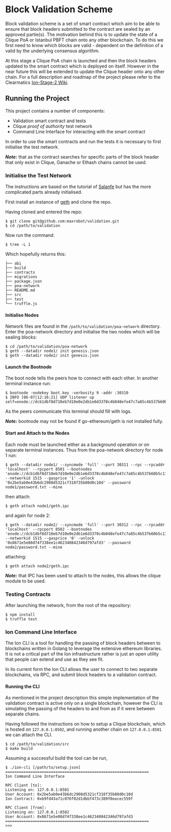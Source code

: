 # Block Validation Scheme
Block validation scheme is a set of smart contract which aim to be able to ensure that block headers submitted to the contract are sealed by an approved partie(s). The motivation behind this is to update the state of a Clique PoA or Istanbul PBFT chain onto any other blockchain. To do this we first need to know which blocks are valid - dependent on the definition of a valid by the underlying consensus algorithm.

At this stage a Clique PoA chain is launched and then the block headers updated to the smart contract which is deployed on itself. However in the near future this will be extended to update the Clique header onto any other chain. For a full description and roadmap of the project please refer to the Clearmatics [Ion-Stage-2 Wiki](https://github.com/clearmatics/ion/wiki/Ion-Stage-2---Proposal#validation).

## Running the Project
This project contains a number of components:
  * Validation smart contract and tests
  * Clique _proof of authority_ test network
  * Command Line Interface for interacting with the smart contract

In order to use the smart contracts and run the tests it is necessary to first initialise the test network.

***Note:*** that as the contract searches for specific parts of the block header that only exist in Clique, Ganache or Ethash chains cannot be used.

### Initialise the Test Network
The instructions are based on the tutorial of [Salanfe](https://hackernoon.com/setup-your-own-private-proof-of-authority-ethereum-network-with-geth-9a0a3750cda8) but has the more complicated parts already initialised.

First install an instance of [geth](https://geth.ethereum.org/downloads/) and clone the repo.

Having cloned and entered the repo:
```
$ git clone git@github.com:maxrobot/validation.git
$ cd /path/to/validation
```

Now run the command:
```
$ tree -L 1
```

Which hopefully returns this:
```
├── abi
├── build
├── contracts
├── migrations
├── package.json
├── poa-network
├── README.md
├── src
├── test
└── truffle.js
```

#### Initialise Nodes
Network files are found in the `/path/to/validation/poa-network` directory. Enter the poa-network directory and initialise the two nodes which will be sealing blocks:
```
$ cd /path/to/validation/poa-network
$ geth --datadir node1/ init genesis.json
$ geth --datadir node2/ init genesis.json
```

#### Launch the Bootnode
The boot node tells the peers how to connect with each other. In another terminal instance run:
```
$ bootnode -nodekey boot.key -verbosity 9 -addr :30310
$ INFO [06-07|12:16:21] UDP listener up                          self=enode://dcb1dbf8d710eb7d10e0e2db1e6d3370c4b048efe47c7a85c4b537b60b5c11832ef25f026915b803e928c1d93f01b853131e412c6308c4c6141d1504c78823c8@[::]:30310
```
As the peers communicate this terminal should fill with logs.

***Note:*** bootnode may not be found if go-ethereum/geth is not installed fully.

#### Start and Attach to the Nodes
Each node must be launched either as a background operation or on separate terminal instances. Thus from the poa-network directory for node 1 run:
```
$ geth --datadir node1/ --syncmode 'full' --port 30311 --rpc --rpcaddr 'localhost' --rpcport 8501 --bootnodes 'enode://dcb1dbf8d710eb7d10e0e2db1e6d3370c4b048efe47c7a85c4b537b60b5c11832ef25f026915b803e928c1d93f01b853131e412c6308c4c6141d1504c78823c8@127.0.0.1:30310' --networkid 1515 --gasprice '1' -unlock '0x2be5ab0e43b6dc2908d5321cf318f35b80d0c10d' --password node1/password.txt --mine
```
then attach:
```
$ geth attach node1/geth.ipc
```
 and again for node 2:
```
$ geth --datadir node2/ --syncmode 'full' --port 30312 --rpc --rpcaddr 'localhost' --rpcport 8502 --bootnodes 'enode://dcb1dbf8d710eb7d10e0e2db1e6d3370c4b048efe47c7a85c4b537b60b5c11832ef25f026915b803e928c1d93f01b853131e412c6308c4c6141d1504c78823c8@127.0.0.1:30310' --networkid 1515 --gasprice '0' -unlock '0x8671e5e08d74f338ee1c462340842346d797afd3' --password node2/password.txt --mine
```
attaching:
```
$ geth attach node2/geth.ipc
```
***Note:*** that IPC has been used to attach to the nodes, this allows the clique module to be used.

### Testing Contracts
After launching the network, from the root of the repository:
```
$ npm install
$ truffle test
```

### Ion Command Line Interface
The Ion CLI is a tool for handling the passing of block headers between to blockchains written in Golang to leverage the extensive ethereum libraries. It is not a critical part of the Ion infrastructure rather is just an open utility that people can extend and use as they see fit.

In its current form the Ion CLI allows the user to connect to two separate blockchains, via RPC, and submit block headers to a validation contract.

#### Running the CLI
As mentioned in the project description this simple implementation of the validation contract is active only on a single blockchain, however the CLI is simulating the passing of the headers to and from as if it were between separate chains.

Having followed the instructions on how to setup a Clique blockchain, which is hosted on `127.0.0.1:8502`, and running another chain on `127.0.0.1:8501` we can attach the CLI.

```
$ cd /path/to/validation/src
$ make build
```
Assuming a successful build the tool can be run,
```
$ ./ion-cli [/path/to/setup.json]
===============================================================
Ion Command Line Interface

RPC Client [to]:
Listening on: 127.0.0.1:8501
User Account: 0x2be5ab0e43b6dc2908d5321cf318f35b80d0c10d
Ion Contract: 0xb9fd43a71c076f02d1dbbf473c389f0eacec559f

RPC Client [from]: 
Listening on: 127.0.0.1:8502
User Account: 0x8671e5e08d74f338ee1c462340842346d797afd3
===============================================================
>>>
```


